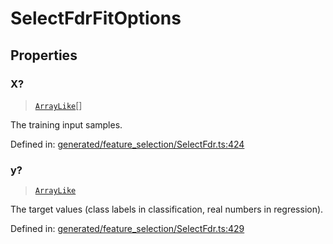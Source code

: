 # SelectFdrFitOptions

## Properties

### X?

> [`ArrayLike`](../types/ArrayLike.md)[]

The training input samples.

Defined in:  [generated/feature\_selection/SelectFdr.ts:424](https://github.com/transitive-bullshit/scikit-learn-ts/blob/b59c1ff/packages/sklearn/src/generated/feature_selection/SelectFdr.ts#L424)

### y?

> [`ArrayLike`](../types/ArrayLike.md)

The target values (class labels in classification, real numbers in regression).

Defined in:  [generated/feature\_selection/SelectFdr.ts:429](https://github.com/transitive-bullshit/scikit-learn-ts/blob/b59c1ff/packages/sklearn/src/generated/feature_selection/SelectFdr.ts#L429)
